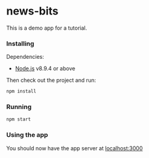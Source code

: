 # news-bits

This is a demo app for a tutorial.

### Installing

Dependencies:

* [Node.js](https://nodejs.org/en/) v8.9.4 or above

Then check out the project and run:

```sh
npm install
```

### Running

```sh
npm start
```

### Using the app

You should now have the app server at [localhost:3000](http://localhost:3000)
